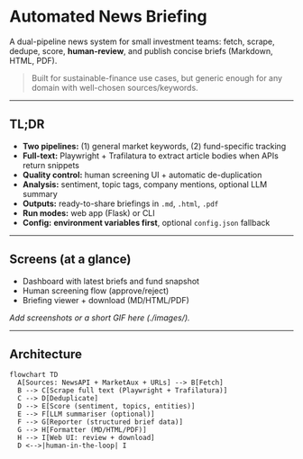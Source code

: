 # Automated News Briefing

A dual-pipeline news system for small investment teams: fetch, scrape, dedupe, score, **human-review**, and publish concise briefs (Markdown, HTML, PDF).

> Built for sustainable-finance use cases, but generic enough for any domain with well-chosen sources/keywords.

---

## TL;DR

- **Two pipelines:** (1) general market keywords, (2) fund-specific tracking  
- **Full-text:** Playwright + Trafilatura to extract article bodies when APIs return snippets  
- **Quality control:** human screening UI + automatic de-duplication  
- **Analysis:** sentiment, topic tags, company mentions, optional LLM summary  
- **Outputs:** ready-to-share briefings in `.md`, `.html`, `.pdf`  
- **Run modes:** web app (Flask) or CLI  
- **Config:** **environment variables first**, optional `config.json` fallback

---

## Screens (at a glance)

- Dashboard with latest briefs and fund snapshot  
- Human screening flow (approve/reject)  
- Briefing viewer + download (MD/HTML/PDF)

_Add screenshots or a short GIF here (./images/)._

---

## Architecture

```mermaid
flowchart TD
  A[Sources: NewsAPI + MarketAux + URLs] --> B[Fetch]
  B --> C[Scrape full text (Playwright + Trafilatura)]
  C --> D[Deduplicate]
  D --> E[Score (sentiment, topics, entities)]
  E --> F[LLM summariser (optional)]
  F --> G[Reporter (structured brief data)]
  G --> H[Formatter (MD/HTML/PDF)]
  H --> I[Web UI: review + download]
  D <-->|human-in-the-loop| I
